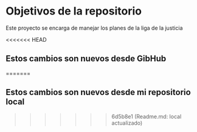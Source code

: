 # Objetivos de la repositorio

Este proyecto se encarga de manejar los planes de la liga de la justicia


<<<<<<< HEAD
## Estos cambios son nuevos desde GibHub
=======
## Estos cambios son nuevos desde mi repositorio local
>>>>>>> 6d5b8e1 (Readme.md: local actualizado)


